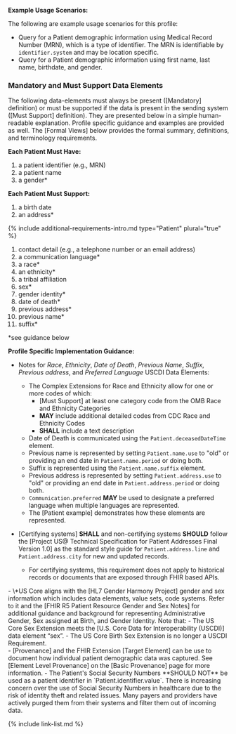 
**Example Usage Scenarios:**

The following are example usage scenarios for this profile:

-   Query for a Patient demographic information using Medical Record
    Number (MRN), which is a type of identifier. The MRN is identifiable
    by `identifier.system` and may be location specific.
-   Query for a Patient demographic information using first name, last
    name, birthdate, and gender.

### Mandatory and Must Support Data Elements


The following data-elements must always be present ([Mandatory] definition) or must be supported if the data is present in the sending system ([Must Support] definition). They are presented below in a simple human-readable explanation.  Profile specific guidance and examples are provided as well.  The [Formal Views] below provides the  formal summary, definitions, and  terminology requirements.  

**Each Patient Must Have:**

1. a patient identifier (e.g., MRN)
1. a patient name
1. a gender*

**Each Patient Must Support:**

1. a birth date
1. an address*

{% include additional-requirements-intro.md type="Patient" plural="true" %}

1. contact detail (e.g., a telephone number or an email address)
2. a communication language*
3. a race*
4. an ethnicity*
5. a tribal affiliation
6. sex*
7. gender identity*
8. date of death*
9. previous address*
10. previous name*
11. suffix*

*see guidance below

**Profile Specific Implementation Guidance:**
- Notes for <span class="bg-success" markdown="1">*Race*, *Ethnicity*,</span><!-- new-content --> *Date of Death*, *Previous Name*, *Suffix*, *Previous address*, and *Preferred Language* USCDI Data Elements: 
  - <span class="bg-success" markdown="1">The Complex Extensions for Race and Ethnicity allow for one or more codes of which:</span><!-- new-content -->
    - <span class="bg-success" markdown="1">[Must Support] at least one category code from the OMB Race and Ethnicity Categories</span><!-- new-content -->
    - <span class="bg-success" markdown="1">**MAY** include additional detailed codes from CDC Race and Ethnicity Codes</span><!-- new-content -->
    - <span class="bg-success" markdown="1">**SHALL** include a text description</span><!-- new-content -->
  - Date of Death is communicated using the `Patient.deceasedDateTime` element.
  - Previous name is represented by setting `Patient.name.use` to "old" or providing an end date in `Patient.name.period` or doing both.
  - Suffix is represented using the `Patient.name.suffix` element.
  - Previous address is represented by setting `Patient.address.use` to "old" or providing an end date in `Patient.address.period` or doing both.
  - `Communication.preferred` **MAY** be used to designate a preferred language when multiple languages are represented. 
  - The [Patient example] demonstrates how these elements are represented.

- [Certifying systems] **SHALL** and non-certifying systems **SHOULD** follow the [Project US@ Technical Specification for Patient Addresses Final Version 1.0] as the standard style guide for `Patient.address.line` and  `Patient.address.city` for new and updated records.

   - For certifying systems, this requirement does not apply to historical records or documents that are exposed through FHIR based APIs.
<div class="bg-success" markdown="1">
- \*US Core aligns with the [HL7 Gender Harmony Project] gender and sex information which includes data elements, value sets, code systems. Refer to it and the [FHIR R5 Patient Resource Gender and Sex Notes] for additional guidance and background for representing Administrative Gender, Sex assigned at Birth, and Gender Identity. Note that:
  - The US Core Sex Extension meets the [U.S. Core Data for Interoperability (USCDI)] data element “sex”.
  - The US Core Birth Sex Extension is no longer a USCDI Requirement.
</div><!-- new-content -->
- [Provenance] and the FHIR Extension [Target Element] can be use to document how individual patient demographic data was captured. See [Element Level Provenance] on the [Basic Provenance] page for more information.
- The Patient's Social Security Numbers **SHOULD NOT** be used as a patient identifier in `Patient.identifier.value`. There is increasing concern over the use of Social Security Numbers in healthcare due to the risk of identity theft and related issues. Many payers and providers have actively purged them from their systems and filter them out of incoming data.

{% include link-list.md %}
